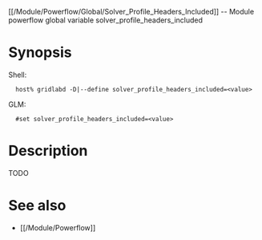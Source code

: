 [[/Module/Powerflow/Global/Solver_Profile_Headers_Included]] -- Module powerflow global variable solver_profile_headers_included

# Synopsis
Shell:
~~~
  host% gridlabd -D|--define solver_profile_headers_included=<value>
~~~
GLM:
~~~
  #set solver_profile_headers_included=<value>
~~~

# Description

TODO

# See also
* [[/Module/Powerflow]]
